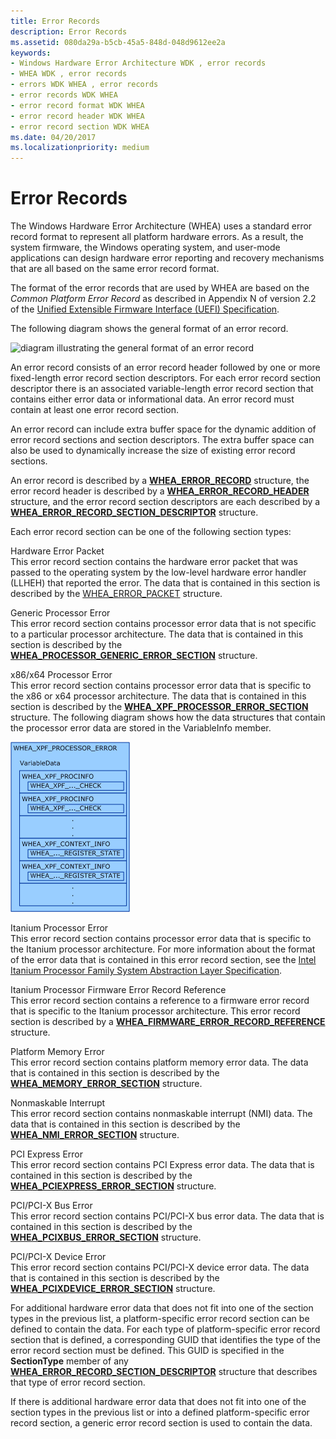 ```yaml
---
title: Error Records
description: Error Records
ms.assetid: 080da29a-b5cb-45a5-848d-048d9612ee2a
keywords:
- Windows Hardware Error Architecture WDK , error records
- WHEA WDK , error records
- errors WDK WHEA , error records
- error records WDK WHEA
- error record format WDK WHEA
- error record header WDK WHEA
- error record section WDK WHEA
ms.date: 04/20/2017
ms.localizationpriority: medium
---
```


# Error Records


The Windows Hardware Error Architecture (WHEA) uses a standard error record format to represent all platform hardware errors. As a result, the system firmware, the Windows operating system, and user-mode applications can design hardware error reporting and recovery mechanisms that are all based on the same error record format.

The format of the error records that are used by WHEA are based on the *Common Platform Error Record* as described in Appendix N of version 2.2 of the [Unified Extensible Firmware Interface (UEFI) Specification](https://go.microsoft.com/fwlink/p/?linkid=69484).

The following diagram shows the general format of an error record.

![diagram illustrating the general format of an error record](images/whearecord.png)

An error record consists of an error record header followed by one or more fixed-length error record section descriptors. For each error record section descriptor there is an associated variable-length error record section that contains either error data or informational data. An error record must contain at least one error record section.

An error record can include extra buffer space for the dynamic addition of error record sections and section descriptors. The extra buffer space can also be used to dynamically increase the size of existing error record sections.

An error record is described by a [**WHEA\_ERROR\_RECORD**](https://msdn.microsoft.com/library/windows/hardware/ff560483) structure, the error record header is described by a [**WHEA\_ERROR\_RECORD\_HEADER**](https://msdn.microsoft.com/library/windows/hardware/ff560487) structure, and the error record section descriptors are each described by a [**WHEA\_ERROR\_RECORD\_SECTION\_DESCRIPTOR**](https://msdn.microsoft.com/library/windows/hardware/ff560496) structure.

Each error record section can be one of the following section types:

<a href="" id="hardware-error-packet"></a>Hardware Error Packet  
This error record section contains the hardware error packet that was passed to the operating system by the low-level hardware error handler (LLHEH) that reported the error. The data that is contained in this section is described by the [WHEA\_ERROR\_PACKET](https://msdn.microsoft.com/library/windows/hardware/ff560465) structure.

<a href="" id="generic-processor-error"></a>Generic Processor Error  
This error record section contains processor error data that is not specific to a particular processor architecture. The data that is contained in this section is described by the [**WHEA\_PROCESSOR\_GENERIC\_ERROR\_SECTION**](https://msdn.microsoft.com/library/windows/hardware/ff560607) structure.

<a href="" id="x86-x64-processor-error"></a>x86/x64 Processor Error  
This error record section contains processor error data that is specific to the x86 or x64 processor architecture. The data that is contained in this section is described by the [**WHEA\_XPF\_PROCESSOR\_ERROR\_SECTION**](https://msdn.microsoft.com/library/windows/hardware/ff560655) structure. The following diagram shows how the data structures that contain the processor error data are stored in the VariableInfo member. 

![Processor error data](images/wheaxpfsection.gif)

<a href="" id="itanium-processor-error"></a>Itanium Processor Error  
This error record section contains processor error data that is specific to the Itanium processor architecture. For more information about the format of the error data that is contained in this error record section, see the [Intel Itanium Processor Family System Abstraction Layer Specification](https://go.microsoft.com/fwlink/p/?linkid=72212).

<a href="" id="itanium-processor-firmware-error-record-reference"></a>Itanium Processor Firmware Error Record Reference  
This error record section contains a reference to a firmware error record that is specific to the Itanium processor architecture. This error record section is described by a [**WHEA\_FIRMWARE\_ERROR\_RECORD\_REFERENCE**](https://msdn.microsoft.com/library/windows/hardware/ff560520) structure.

<a href="" id="platform-memory-error"></a>Platform Memory Error  
This error record section contains platform memory error data. The data that is contained in this section is described by the [**WHEA\_MEMORY\_ERROR\_SECTION**](https://msdn.microsoft.com/library/windows/hardware/ff560565) structure.

<a href="" id="nonmaskable-interrupt"></a>Nonmaskable Interrupt  
This error record section contains nonmaskable interrupt (NMI) data. The data that is contained in this section is described by the [**WHEA\_NMI\_ERROR\_SECTION**](https://msdn.microsoft.com/library/windows/hardware/ff560571) structure.

<a href="" id="pci-express-error"></a>PCI Express Error  
This error record section contains PCI Express error data. The data that is contained in this section is described by the [**WHEA\_PCIEXPRESS\_ERROR\_SECTION**](https://msdn.microsoft.com/library/windows/hardware/ff560576) structure.

<a href="" id="pci-pci-x-bus-error"></a>PCI/PCI-X Bus Error  
This error record section contains PCI/PCI-X bus error data. The data that is contained in this section is described by the [**WHEA\_PCIXBUS\_ERROR\_SECTION**](https://msdn.microsoft.com/library/windows/hardware/ff560583) structure.

<a href="" id="pci-pci-x-device-error"></a>PCI/PCI-X Device Error  
This error record section contains PCI/PCI-X device error data. The data that is contained in this section is described by the [**WHEA\_PCIXDEVICE\_ERROR\_SECTION**](https://msdn.microsoft.com/library/windows/hardware/ff560589) structure.

For additional hardware error data that does not fit into one of the section types in the previous list, a platform-specific error record section can be defined to contain the data. For each type of platform-specific error record section that is defined, a corresponding GUID that identifies the type of the error record section must be defined. This GUID is specified in the **SectionType** member of any [**WHEA\_ERROR\_RECORD\_SECTION\_DESCRIPTOR**](https://msdn.microsoft.com/library/windows/hardware/ff560496) structure that describes that type of error record section.

If there is additional hardware error data that does not fit into one of the section types in the previous list or into a defined platform-specific error record section, a generic error record section is used to contain the data.

 

 




